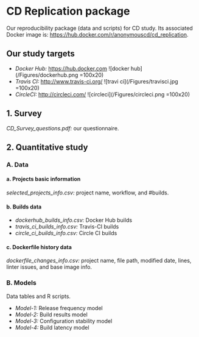 # CD Replication package
Our reproducibility package (data and scripts) for CD study. Its associated Docker image is: https://hub.docker.com/r/anonymouscd/cd_replication.

## Our study targets
  * *Docker Hub:* https://hub.docker.com ![docker hub](/Figures/dockerhub.png =100x20)
  * *Travis CI:* http://www.travis-ci.org/ ![travi ci](/Figures/travisci.jpg =100x20)
  * *CircleCI:* http://circleci.com/ ![circleci](/Figures/circleci.png =100x20)

## 1. Survey
  *CD_Survey_questions.pdf:* our questionnaire.
  
## 2. Quantitative study
### A. Data
  #### a. Projects basic information
  *selected_projects_info.csv:* project name, workflow, and #builds. 
  #### b. Builds data
  * *dockerhub_builds_info.csv:* Docker Hub builds
  * *travis_ci_builds_info.csv:* Travis-CI builds
  * *circle_ci_builds_info.csv:* Circle CI builds
  #### c. Dockerfile history data
  *dockerfile_changes_info.csv:* project name, file path, modified date, lines, linter issues, and base image info.
  
### B. Models
  Data tables and R scripts.
  
  * *Model-1:* Release frequency model
  * *Model-2:* Build results model
  * *Model-3:* Configuration stability model
  * *Model-4:* Build latency model
